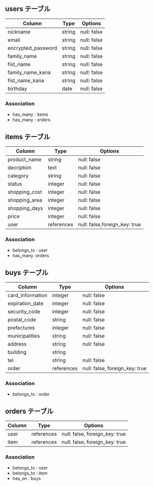 ## users テーブル

|      Column      | Type    | Options     |
| ---------------- | ------  | ----------- |
| nickname         | string  | null: false |
| email            | string  | null: false |
| encrypted_password | string  | null: false |
| family_name      | string  | null: false |
| fist_name        | string  | null: false |
| family_name_kana | string  | null: false |
| fist_name_kana   | string  | null: false |
| birthday         | date    | null: false |

### Association

- has_many : items
- has_many : orders



## items テーブル

|      Column     | Type   | Options     |
| --------------- | ------ | ----------- |
| product_name    | string | null: false |
| decription      | text   | null: false |
| category        | string | null: false |
| status          | integer | null: false |
| shopping_cost   | integer | null: false |
| shopping_area   | integer | null: false |
| shopping_days   | integer | null: false |
| price           | integer | null: false |
| user         | references | null: false,foreign_key: true|

### Association

- belongs_to : user
- has_many :orders



## buys テーブル

|         Column           | Type   | Options     |
| -------------------------| ------ | ----------- |
| card_information         | integer | null: false |
| expiration_date          | integer | null: false |
| security_code            | integer | null: false |
| postal_code     | string | null: false |
| prefectures     | integer | null: false |
| municipalities  | string | null: false |
| address         | string | null: false |
| building        | string |             |
| tel             | string | null: false |
| order          | references | null: false, foreign_key: true|

### Association

- belongs_to : order


## orders テーブル

|         Column           | Type   | Options     |
| -------------------------| ------ | ----------- |
| user          | references | null: false, foreign_key: true|
| item          | references | null: false, foreign_key: true|

### Association

- belongs_to : user
- belongs_to : item
- has_on : buys